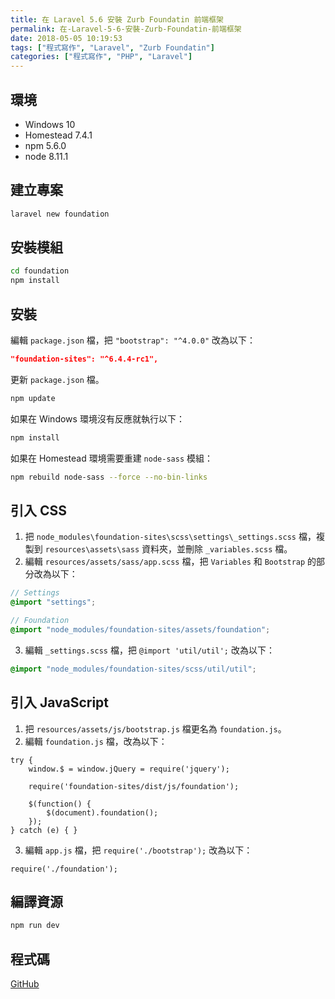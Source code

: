 ```yaml
---
title: 在 Laravel 5.6 安裝 Zurb Foundatin 前端框架
permalink: 在-Laravel-5-6-安裝-Zurb-Foundatin-前端框架
date: 2018-05-05 10:19:53
tags: ["程式寫作", "Laravel", "Zurb Foundatin"]
categories: ["程式寫作", "PHP", "Laravel"]
---
```


## 環境

- Windows 10
- Homestead 7.4.1
- npm 5.6.0
- node 8.11.1

## 建立專案

```BASH
laravel new foundation
```

## 安裝模組

```BASH
cd foundation
npm install
```

## 安裝

編輯 `package.json` 檔，把 `"bootstrap": "^4.0.0"` 改為以下：

```JSON
"foundation-sites": "^6.4.4-rc1",
```

更新 `package.json` 檔。

```BASH
npm update
```

如果在 Windows 環境沒有反應就執行以下：

```BASH
npm install
```

如果在 Homestead 環境需要重建 `node-sass` 模組：

```BASH
npm rebuild node-sass --force --no-bin-links
```

## 引入 CSS

1. 把 `node_modules\foundation-sites\scss\settings\_settings.scss` 檔，複製到 `resources\assets\sass` 資料夾，並刪除 `_variables.scss` 檔。
2. 編輯 `resources/assets/sass/app.scss` 檔，把 `Variables` 和 `Bootstrap` 的部分改為以下：

```SCSS
// Settings
@import "settings";

// Foundation
@import "node_modules/foundation-sites/assets/foundation";
```

3. 編輯 `_settings.scss` 檔，把 `@import 'util/util';` 改為以下：

```SCSS
@import "node_modules/foundation-sites/scss/util/util";
```

## 引入 JavaScript

1. 把 `resources/assets/js/bootstrap.js` 檔更名為 `foundation.js`。
2. 編輯 `foundation.js` 檔，改為以下：

```JS
try {
    window.$ = window.jQuery = require('jquery');

    require('foundation-sites/dist/js/foundation');

    $(function() {
        $(document).foundation();
    });
} catch (e) { }
```

3. 編輯 `app.js` 檔，把 `require('./bootstrap');` 改為以下：

```jS
require('./foundation');
```

## 編譯資源

```BASH
npm run dev
```

## 程式碼

[GitHub](https://github.com/memochou1993/laravel-foundation)
